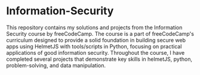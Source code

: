 # Information-Security
This repository contains my solutions and projects from the Information Security course by freeCodeCamp. The course is a part of freeCodeCamp's curriculum designed to provide a solid foundation in building secure web apps using HelmetJS with tools/scripts in Python, focusing on practical applications of good information security. Throughout the course, I have completed several projects that demonstrate key skills in helmetJS, python, problem-solving, and data manipulation.
